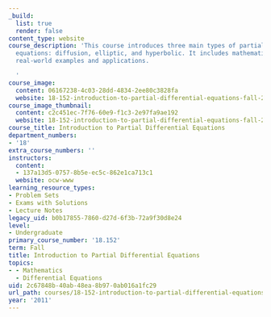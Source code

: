 ```yaml
---
_build:
  list: true
  render: false
content_type: website
course_description: 'This course introduces three main types of partial differential
  equations: diffusion, elliptic, and hyperbolic. It includes mathematical tools,
  real-world examples and applications.

  '
course_image:
  content: 06167238-4c03-28dd-4834-2ee80c3828fa
  website: 18-152-introduction-to-partial-differential-equations-fall-2011
course_image_thumbnail:
  content: c2c451ec-7f76-60e9-f1c3-2e97fa9ae192
  website: 18-152-introduction-to-partial-differential-equations-fall-2011
course_title: Introduction to Partial Differential Equations
department_numbers:
- '18'
extra_course_numbers: ''
instructors:
  content:
  - 137a13d5-0757-8b5e-ec5c-862e1ca713c1
  website: ocw-www
learning_resource_types:
- Problem Sets
- Exams with Solutions
- Lecture Notes
legacy_uid: b0b17855-7860-d27d-6f3b-72a9f30d8e24
level:
- Undergraduate
primary_course_number: '18.152'
term: Fall
title: Introduction to Partial Differential Equations
topics:
- - Mathematics
  - Differential Equations
uid: 2c67848b-40ab-48ea-8b97-0ab016a1fc29
url_path: courses/18-152-introduction-to-partial-differential-equations-fall-2011
year: '2011'
---
```

